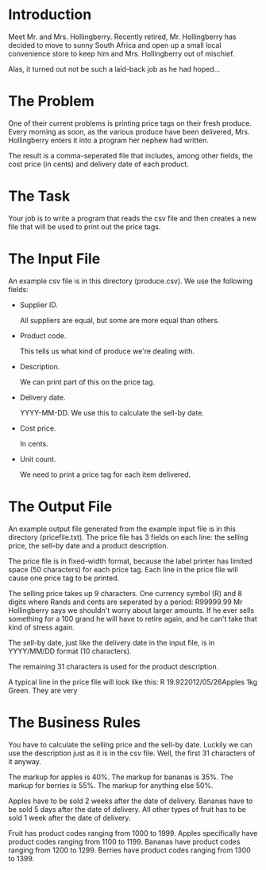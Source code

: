 Introduction
============
Meet Mr. and Mrs. Hollingberry. Recently retired, Mr. Hollingberry has decided
to move to sunny South Africa and open up a small local convenience store to
keep him and Mrs. Hollingberry out of mischief.

Alas, it turned out not be such a laid-back job as he had hoped...

The Problem
===========
One of their current problems is printing price tags on their fresh produce.
Every morning as soon, as the various produce have been delivered,
Mrs. Hollingberry enters it into a program her nephew had written.

The result is a comma-seperated file that includes, among other
fields, the cost price (in cents) and delivery date of each product.

The Task
========
Your job is to write a program that reads the csv file and then creates
a new file that will be used to print out the price tags.

The Input File
===============
An example csv file is in this directory (produce.csv).
We use the following fields:

*   Supplier ID.

    All suppliers are equal, but some are more equal than others.

*   Product code.

    This tells us what kind of produce we're dealing with.

*   Description.

    We can print part of this on the price tag.

*   Delivery date.

    YYYY-MM-DD. We use this to calculate the sell-by date.

*   Cost price.

    In cents.

*   Unit count.

    We need to print a price tag for each item delivered.

The Output File
===============
An example output file generated from the example input file is in this directory (pricefile.txt).
The price file has 3 fields on each line: the selling price, the
sell-by date and a product description.

The price file is in fixed-width format, because the label printer has
limited space (50 characters) for each price tag. Each line in the price file will
cause one price tag to be printed.

The selling price takes up 9 characters. One currency symbol (R) and 8
digits where Rands and cents are seperated by a period: R99999.99
Mr Hollingberry says we shouldn't worry about larger amounts. If he
ever sells something for a 100 grand he will have to retire again, and
he can't take that kind of stress again.

The sell-by date, just like the delivery date in the input file, is in
YYYY/MM/DD format (10 characters).

The remaining 31 characters is used for the product description.

A typical line in the price file will look like this:
R   19.922012/05/26Apples 1kg Green. They are very

The Business Rules
==================
You have to calculate the selling price and the sell-by date. Luckily
we can use the description just as it is in the csv file. Well, the
first 31 characters of it anyway.

The markup for apples  is 40%.
The markup for bananas is 35%.
The markup for berries is 55%.
The markup for anything else 50%.

Apples have to be sold 2 weeks after the date of delivery.
Bananas have to be sold 5 days after the date of delivery.
All other types of fruit has to be sold 1 week after the date of
delivery.

Fruit has product codes ranging from 1000 to 1999.
Apples specifically have product codes ranging from 1100 to 1199.
Bananas have product codes ranging from 1200 to 1299.
Berries have product codes ranging from 1300 to 1399.
